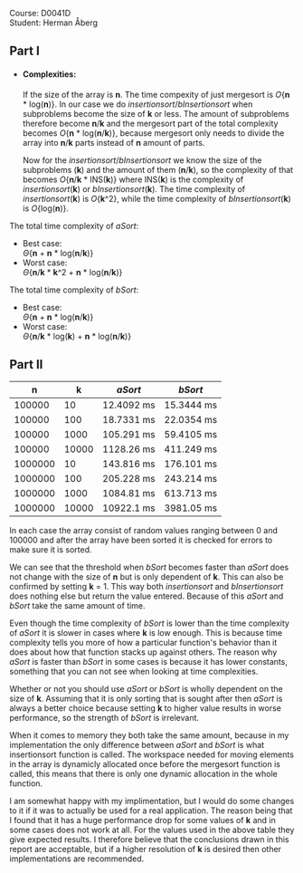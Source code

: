 Course: D0041D  
Student: Herman Åberg
## Part I
* #### Complexities:
	If the size of the array is __n__. The time compexity of just mergesort is *O*{__n__ * log(__n__)}. In our case we do *insertionsort*/*bInsertionsort* when subproblems become the size of __k__ or less. The amount of subproblems therefore become __n__/__k__ and the mergesort part of the total complexity becomes *O*{__n__ * log(__n__/__k__)}, because mergesort only needs to divide the array into __n__/__k__ parts instead of __n__ amount of parts.
	
	Now for the *insertionsort*/*bInsertionsort* we know the size of the subproblems (__k__) and the amount of them (__n__/__k__), so the complexity of that becomes *O*{__n__/__k__ * INS(__k__)} where INS(__k__) is the complexity of *insertionsort*(__k__) or *bInsertionsort*(__k__). The time complexity of *insertionsort*(__k__) is *O*{__k__^2}, while the time complexity of *bInsertionsort*(__k__) is *O*{log(__n__)}.

The total time complexity of *aSort*:
* Best case:  
		*Θ*{__n__ + __n__ * log(__n__/__k__)}
* Worst case:  
		*Θ*{__n__/__k__ * __k__^2 + __n__ * log(__n__/__k__)}
		
		
The total time complexity of *bSort*:
* Best case:  
		*Θ*{__n__ + __n__ * log(__n__/__k__)}
* Worst case:  
		*Θ*{__n__/__k__ * log(__k__) + __n__ * log(__n__/__k__)}

## Part II
| __n__ | __k__ | *aSort* | *bSort* |
|-------|-------|---------|---------|
| 100000 | 10 | 12.4092 ms | 15.3444 ms |
| 100000 | 100 | 18.7331 ms | 22.0354 ms |
| 100000 | 1000 | 105.291 ms | 59.4105 ms |
| 100000 | 10000 | 1128.26 ms | 411.249 ms |
| 1000000 | 10 | 143.816 ms | 176.101 ms |
| 1000000 | 100 | 205.228 ms | 243.214 ms |
| 1000000 | 1000 | 1084.81 ms | 613.713 ms |
| 1000000 | 10000 | 10922.1 ms | 3981.05 ms |

In each case the array consist of random values ranging between 0 and 100000 and after the array have been sorted it is checked for errors to make sure it is sorted.

We can see that the threshold when *bSort* becomes faster than *aSort* does not change with the size of __n__ but is only dependent of __k__. This can also be confirmed by setting __k__ = 1. This way both *insertionsort* and *bInsertionsort* does nothing else but return the value entered. Because of this *aSort* and *bSort* take the same amount of time.

Even though the time complexity of *bSort* is lower than the time complexity of *aSort* it is slower in cases where __k__ is low enough. This is because time complexity tells you more of how a particular function's behavior than it does about how that function stacks up against others. The reason why *aSort* is faster than *bSort* in some cases is because it has lower constants, something that you can not see when looking at time complexities.

Whether or not you should use *aSort* or *bSort* is wholly dependent on the size of __k__. Assuming that it is only sorting that is sought after then *aSort* is always a better choice because setting __k__ to higher value results in worse performance, so the strength of *bSort* is irrelevant.

When it comes to memory they both take the same amount, because in my implementation the only difference between *aSort* and *bSort* is what insertionsort function is called. The workspace needed for moving elements in the array is dynamicly allocated once before the mergesort function is called, this means that there is only one dynamic allocation in the whole function.

I am somewhat happy with my implimentation, but I would do some changes to it if it was to actually be used for a real application. The reason being that I found that it has a huge performance drop for some values of __k__ and in some cases does not work at all. For the values used in the above table they give expected results. I therefore believe that the conclusions drawn in this report are acceptable, but if a higher resolution of __k__ is desired then other implementations are recommended.
